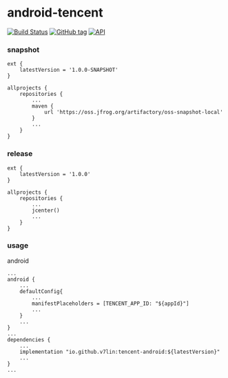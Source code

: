 # android-tencent

[![Build Status](https://cloud.drone.io/api/badges/v7lin/android-tencent/status.svg)](https://cloud.drone.io/v7lin/android-tencent)
[![GitHub tag](https://img.shields.io/github/tag/v7lin/android-tencent.svg)](https://github.com/v7lin/android-tencent/releases)
[![API](https://img.shields.io/badge/API-14%2B-brightgreen.svg?style=flat)](https://android-arsenal.com/api?level=14)

### snapshot

````
ext {
    latestVersion = '1.0.0-SNAPSHOT'
}

allprojects {
    repositories {
        ...
        maven {
            url 'https://oss.jfrog.org/artifactory/oss-snapshot-local'
        }
        ...
    }
}
````

### release

````
ext {
    latestVersion = '1.0.0'
}

allprojects {
    repositories {
        ...
        jcenter()
        ...
    }
}
````

### usage

android
````
...
android {
    ...
    defaultConfig{
        ...
        manifestPlaceholders = [TENCENT_APP_ID: "${appId}"]
        ...
    }
    ...
}
...
dependencies {
    ...
    implementation "io.github.v7lin:tencent-android:${latestVersion}"
    ...
}
...
````
